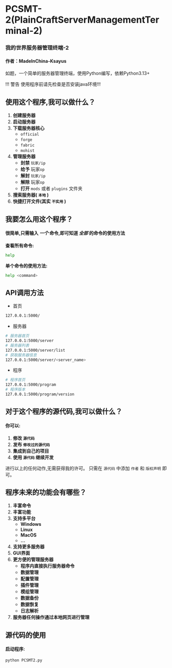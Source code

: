 # PCSMT-2(PlainCraftServerManagementTerminal-2)
### 我的世界服务器管理终端-2
#### 作者：MadeInChina-Ksayus
如题，一个简单的服务器管理终端，使用Python编写，依赖Python3.13+

!!! 警告 使用程序前请先检查是否安装java环境!!!
## 使用这个程序,我可以做什么？
1. __创建服务器__
2. __启动服务器__
3. __下载服务器核心__
    * `official`
    * `forge`
    * `fabric`
    * `mohist`
4. __管理服务器__
    * __封禁__ `玩家/ip`
    * __给予__ 玩家`op`
    * __解封__ `玩家/ip`
    * __解除__ 玩家`op`
    * __打开__ `mods` 或者 `plugins` 文件夹
5. __搜索服务器( `本地` )__
6. __快捷打开文件(其实 `不实用` )__
## 我要怎么用这个程序？
#### 很简单,只需输入 _一个_ 命令,即可知道 _全部_ 的命令的使用方法
__查看所有命令:__
```bash
help
```
__单个命令的使用方法:__
```bash
help <command>
```

## API调用方法
* 首页
```bash
127.0.0.1:5000/
```
* 服务器
```bash
# 服务器首页
127.0.0.1:5000/server
# 服务器列表
127.0.0.1:5000/server/list
# 获取服务器信息
127.0.0.1:5000/server/<server_name>
```
* 程序
```bash
# 程序首页
127.0.0.1:5000/program
# 程序版本
127.0.0.1:5000/program/version
```

## 对于这个程序的源代码,我可以做什么？
#### 你可以:
1. __修改 `源代码`__
2. __发布 `修改过的源代码`__
3. __集成到自己的项目__
4. __使用 `源代码` 继续开发__

进行以上的任何动作,无需获得我的许可。
只需在 `源代码` 中添加 `作者` 和 `版权声明` 即可。

## 程序未来的功能会有哪些？
1. __丰富命令__
2. __丰富功能__
3. __支持多平台__
    * __Windows__
    * __Linux__
    * __MacOS__
    * __...__
4. __支持更多服务器__
5. __GUI界面__
6. __更方便的管理服务器__
    * __程序内直接执行服务器命令__
    * __数据管理__
    * __配置管理__
    * __插件管理__
    * __模组管理__
    * __数据备份__
    * __数据恢复__
    * __日志解析__
7. __服务器任何操作通过本地网页进行管理__

## 源代码的使用
#### 启动程序:
```bash
python PCSMT2.py
```